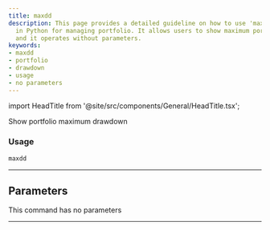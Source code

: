 ```yaml
---
title: maxdd
description: This page provides a detailed guideline on how to use 'maxdd' command
  in Python for managing portfolio. It allows users to show maximum portfolio drawdown
  and it operates without parameters.
keywords:
- maxdd
- portfolio
- drawdown
- usage
- no parameters
---
```


import HeadTitle from '@site/src/components/General/HeadTitle.tsx';

<HeadTitle title="portfolio /maxdd - Reference | OpenBB Terminal Docs" />

Show portfolio maximum drawdown

### Usage

```python wordwrap
maxdd
```

---

## Parameters

This command has no parameters


---
